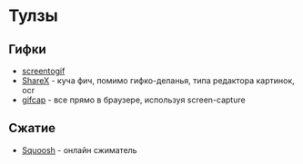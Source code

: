 # Тулзы

## Гифки

- [screentogif](https://www.screentogif.com/)
- [ShareX](https://getsharex.com/) - куча фич, помимо гифко-деланья, типа редактора картинок, ocr
- [gifcap](https://gifcap.dev/) - все прямо в браузере, используя screen-capture

## Сжатие

- [Squoosh](https://squoosh.app/) - онлайн сжиматель
